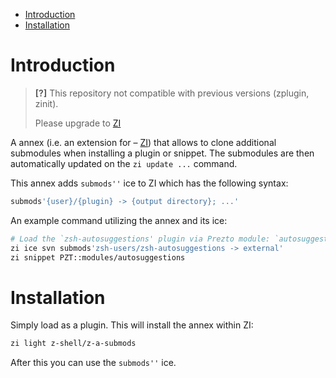 - [Introduction](#introduction)
- [Installation](#installation)

# Introduction

> **[?]**
> This repository not compatible with previous versions (zplugin, zinit).
>
> Please upgrade to [ZI](https://github.com/z-shell-zi)

A annex (i.e. an extension for – [ZI](https://z-shell.github.io/zi))
that allows to clone additional submodules when installing a plugin or
snippet. The submodules are then automatically updated on the `zi update ...`
command.

This annex adds `submods''` ice to ZI which has the following syntax:

```zsh
submods'{user}/{plugin} -> {output directory}; ...'
```

An example command utilizing the annex and its ice:

```zsh
# Load the `zsh-autosuggestions' plugin via Prezto module: `autosuggestions'
zi ice svn submods'zsh-users/zsh-autosuggestions -> external'
zi snippet PZT::modules/autosuggestions
```

# Installation

Simply load as a plugin. This will install the annex within ZI:

```zsh
zi light z-shell/z-a-submods
```

After this you can use the `submods''` ice.
